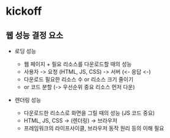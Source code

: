 # kickoff

## 웹 성능 결정 요소

- 로딩 성능 
  - 웹 페이지 + 필요 리소스를 다운로드할 때의 성능
  - 사용자 -> 요청 (HTML, JS, CSS) -> 서버 (<- 응답 <-)
  - 다운로드 필요한 리소스 수 or 리소스 크기 줄이기
  - or 코드 분할 (-> 우선순위 중요 리소스 먼저 다운)

- 렌더링 성능
  - 다운로드한 리소스로 화면을 그릴 때의 성능 (JS 코드 중요) 
  - HTML, JS, CSS -> (렌더링) -> 브라우저
  - 프레임워크의 라이프사이클, 브라우저 동작 원리 등의 이해 필요